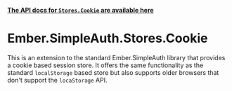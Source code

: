 __[The API docs for `Stores.Cookie` are available here](http://ember-simple-auth.simplabs.com/ember-simple-auth-cookie-store-api-docs.html)__

#  Ember.SimpleAuth.Stores.Cookie

This is an extension to the standard Ember.SimpleAuth library that provides a
cookie based session store. It offers the same functionality as the standard
`localStorage` based store but also supports older browsers that don't support
the `locaStorage` API.
